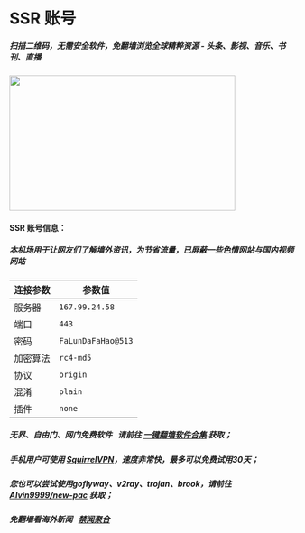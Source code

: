 # SSR 账号 

##### 扫描二维码，无需安全软件，免翻墙浏览全球精粹资源 - 头条、影视、音乐、书刊、直播
<img src="http://gfw-breaker.win/videos/ogate.jpg" width="400px" height="240px"/>

#### SSR 账号信息：
##### 本机场用于让网友们了解墙外资讯，为节省流量，已屏蔽一些色情网站与国内视频网站

| 连接参数 | 参数值 |
|---|---|
| 服务器 | ```167.99.24.58``` |
| 端口 | ```443``` |
| 密码 | ```FaLunDaFaHao@513``` |
| 加密算法 | ```rc4-md5``` |
| 协议 | ```origin``` |
| 混淆 | ```plain``` |
| 插件 | ```none``` |

##### 无界、自由门、网门免费软件 &nbsp; 请前往 [一键翻墙软件合集](https://github.com/gfw-breaker/nogfw/blob/master/README.md) 获取；

##### 手机用户可使用 [SquirrelVPN](https://github.com/gfw-breaker/ssr-accounts/blob/master/resources/squirrelvpn.md)，速度非常快，最多可以免费试用30天； 

##### 您也可以尝试使用goflyway、v2ray、trojan、brook，请前往 [Alvin9999/new-pac](https://github.com/Alvin9999/new-pac/wiki) 获取；

##### 免翻墙看海外新闻 &nbsp; [禁闻聚合](https://github.com/gfw-breaker/banned-news3/blob/master/README.md?a01)


<img src='http://gfw-breaker.win/ssr-centos7.md' width='0px' height='0px'/>

